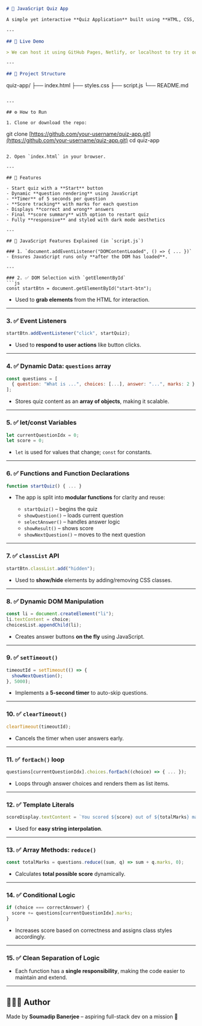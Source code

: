 
```markdown
# 🎯 JavaScript Quiz App

A simple yet interactive **Quiz Application** built using **HTML, CSS, and JavaScript**. This app displays multiple-choice questions one at a time with a countdown timer for each, and shows the final score at the end.

---

## 🚀 Live Demo

> We can host it using GitHub Pages, Netlify, or localhost to try it out.

---

## 📁 Project Structure

```

quiz-app/
├── index.html
├── styles.css
├── script.js
└── README.md

```

---

## ⚙️ How to Run

1. Clone or download the repo:
```

git clone [https://github.com/your-username/quiz-app.git](https://github.com/your-username/quiz-app.git)
cd quiz-app

````

2. Open `index.html` in your browser.

---

## 🧠 Features

- Start quiz with a **Start** button
- Dynamic **question rendering** using JavaScript
- **Timer** of 5 seconds per question
- **Score tracking** with marks for each question
- Displays **correct and wrong** answers
- Final **score summary** with option to restart quiz
- Fully **responsive** and styled with dark mode aesthetics

---

## 📜 JavaScript Features Explained (in `script.js`)

### 1. `document.addEventListener("DOMContentLoaded", () => { ... })`
- Ensures JavaScript runs only **after the DOM has loaded**.

---

### 2. ✅ DOM Selection with `getElementById`
```js
const startBtn = document.getElementById("start-btn");
````

* Used to **grab elements** from the HTML for interaction.

---

### 3. ✅ Event Listeners

```js
startBtn.addEventListener("click", startQuiz);
```

* Used to **respond to user actions** like button clicks.

---

### 4. ✅ Dynamic Data: `questions` array

```js
const questions = [
  { question: "What is ...", choices: [...], answer: "...", marks: 2 },
];
```

* Stores quiz content as an **array of objects**, making it scalable.

---

### 5. ✅ let/const Variables

```js
let currentQuestionIdx = 0;
let score = 0;
```

* `let` is used for values that change; `const` for constants.

---

### 6. ✅ Functions and Function Declarations

```js
function startQuiz() { ... }
```

* The app is split into **modular functions** for clarity and reuse:

  * `startQuiz()` – begins the quiz
  * `showQuestion()` – loads current question
  * `selectAnswer()` – handles answer logic
  * `showResult()` – shows score
  * `showNextQuestion()` – moves to the next question

---

### 7. ✅ `classList` API

```js
startBtn.classList.add("hidden");
```

* Used to **show/hide** elements by adding/removing CSS classes.

---

### 8. ✅ Dynamic DOM Manipulation

```js
const li = document.createElement("li");
li.textContent = choice;
choicesList.appendChild(li);
```

* Creates answer buttons **on the fly** using JavaScript.

---

### 9. ✅ `setTimeout()`

```js
timeoutId = setTimeout(() => {
  showNextQuestion();
}, 5000);
```

* Implements a **5-second timer** to auto-skip questions.

---

### 10. ✅ `clearTimeout()`

```js
clearTimeout(timeoutId);
```

* Cancels the timer when user answers early.

---

### 11. ✅ `forEach()` loop

```js
questions[currentQuestionIdx].choices.forEach((choice) => { ... });
```

* Loops through answer choices and renders them as list items.

---

### 12. ✅ Template Literals

```js
scoreDisplay.textContent = `You scored ${score} out of ${totalMarks} marks`;
```

* Used for **easy string interpolation**.

---

### 13. ✅ Array Methods: `reduce()`

```js
const totalMarks = questions.reduce((sum, q) => sum + q.marks, 0);
```

* Calculates **total possible score** dynamically.

---

### 14. ✅ Conditional Logic

```js
if (choice === correctAnswer) {
  score += questions[currentQuestionIdx].marks;
}
```

* Increases score based on correctness and assigns class styles accordingly.

---

### 15. ✅ Clean Separation of Logic

* Each function has a **single responsibility**, making the code easier to maintain and extend.
---

## 👨🏻‍💻 Author

Made by **Soumadip Banerjee** – aspiring full-stack dev on a mission 🚀
```
```

